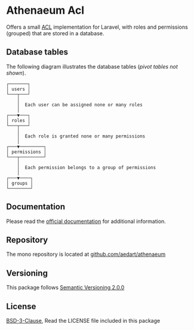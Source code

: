# Athenaeum Acl

Offers a small [ACL](https://da.wikipedia.org/wiki/Access_control_list) implementation for Laravel, with roles and permissions (grouped) that are stored in a database.

## Database tables

The following diagram illustrates the database tables (_pivot tables not shown_).

```
┌───────┐
│ users │
└───┬───┘
    │
    │  Each user can be assigned none or many roles
    │
┌───▼───┐
│ roles │
└───┬───┘
    │
    │  Each role is granted none or many permissions
    │
┌───▼─────────┐
│ permissions │
└───┬─────────┘
    │
    │  Each permission belongs to a group of permissions
    │
┌───▼────┐
│ groups │
└────────┘
```

## Documentation

Please read the [official documentation](https://aedart.github.io/athenaeum/) for additional information.

## Repository

The mono repository is located at [github.com/aedart/athenaeum](https://github.com/aedart/athenaeum)

## Versioning

This package follows [Semantic Versioning 2.0.0](http://semver.org/)

## License

[BSD-3-Clause](http://spdx.org/licenses/BSD-3-Clause), Read the LICENSE file included in this package
